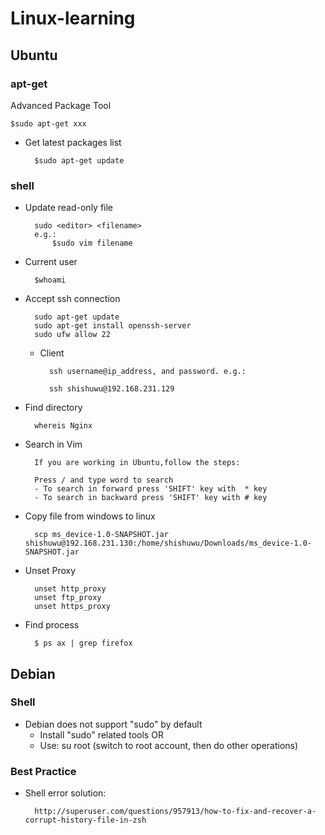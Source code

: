 # Linux-learning

## Ubuntu
### apt-get
Advanced Package Tool
	
    $sudo apt-get xxx


* Get latest packages list
		
        $sudo apt-get update

### shell
* Update read-only file
		
		sudo <editor> <filename>
		e.g.:
			$sudo vim filename
* Current user
		
		$whoami

* Accept ssh connection

		sudo apt-get update
		sudo apt-get install openssh-server
		sudo ufw allow 22


 	- Client

			ssh username@ip_address, and password. e.g.:
			
			ssh shishuwu@192.168.231.129

* Find directory			
	
		whereis Nginx

* Search in Vim

		If you are working in Ubuntu,follow the steps:
		
		Press / and type word to search
		- To search in forward press 'SHIFT' key with  * key
		- To search in backward press 'SHIFT' key with # key

* Copy file from windows to linux

		scp ms_device-1.0-SNAPSHOT.jar shishuwu@192.168.231.130:/home/shishuwu/Downloads/ms_device-1.0-SNAPSHOT.jar

* Unset Proxy

		unset http_proxy
		unset ftp_proxy
		unset https_proxy

* Find process

		$ ps ax | grep firefox


## Debian
### Shell
* Debian does not support "sudo" by default
	* Install "sudo" related tools OR 
	* Use: su root (switch to root account, then do other operations)

### Best Practice
* Shell error solution:
   
		http://superuser.com/questions/957913/how-to-fix-and-recover-a-corrupt-history-file-in-zsh


